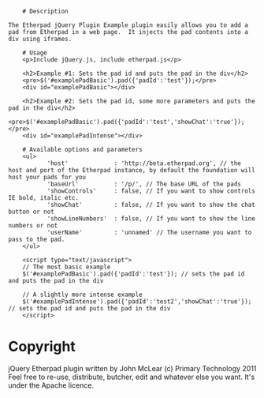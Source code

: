         # Description

	The Etherpad jQuery Plugin Example plugin easily allows you to add a pad from Etherpad in a web page.  It injects the pad contents into a div using iframes.

        # Usage
        <p>Include jQuery.js, include etherpad.js</p>

        <h2>Example #1: Sets the pad id and puts the pad in the div</h2>
        <pre>$('#examplePadBasic').pad({'padId':'test'});</pre>
        <div id="examplePadBasic"></div>

        <h2>Example #2: Sets the pad id, some more parameters and puts the pad in the div</h2>
        <pre>$('#examplePadBasic').pad({'padId':'test','showChat':'true'});</pre>
        <div id="examplePadIntense"></div>

        # Available options and parameters
        <ul>
               'host'             : 'http://beta.etherpad.org', // the host and port of the Etherpad instance, by default the foundation will host your pads for you
               'baseUrl'          : '/p/', // The base URL of the pads
               'showControls'     : false, // If you want to show controls IE bold, italic etc.
               'showChat'         : false, // If you want to show the chat button or not
               'showLineNumbers'  : false, // If you want to show the line numbers or not
               'userName'         : 'unnamed' // The username you want to pass to the pad.
        </ul>

        <script type="text/javascript">
        // The most basic example
        $('#examplePadBasic').pad({'padId':'test'}); // sets the pad id and puts the pad in the div

        // A slightly more intense example
        $('#examplePadIntense').pad({'padId':'test2','showChat':'true'}); // sets the pad id and puts the pad in the div
        </script>



# Copyright
jQuery Etherpad plugin written by John McLear (c) Primary Technology 2011
Feel free to re-use, distribute, butcher, edit and whatever else you want.
It's under the Apache licence.
